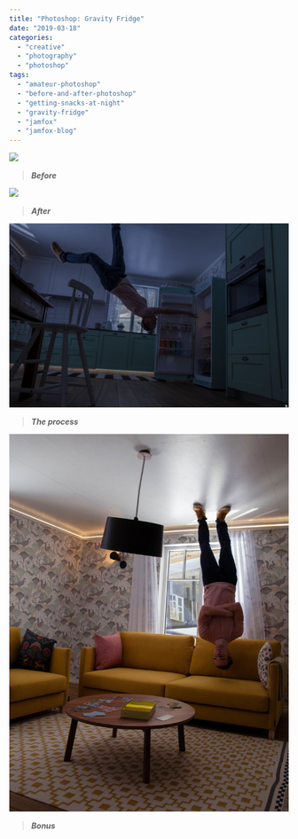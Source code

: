 ```yaml
---
title: "Photoshop: Gravity Fridge"
date: "2019-03-18"
categories: 
  - "creative"
  - "photography"
  - "photoshop"
tags: 
  - "amateur-photoshop"
  - "before-and-after-photoshop"
  - "getting-snacks-at-night"
  - "gravity-fridge"
  - "jamfox"
  - "jamfox-blog"
---
```


![](images/flyingfoxdayoorg.png)

> _**Before**_

![](images/flyingfoxdayo0.png)

> _**After**_

![](images/2019-03-16_09-14-32.gif)

> _**The process**_

![](images/mg_0149.jpg)

> _**Bonus**_
